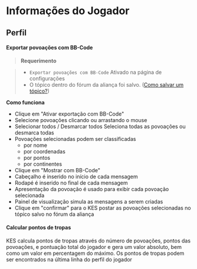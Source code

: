 # Informações do Jogador

## Perfil

<a name="export-settlements-as-bb-code"></a>
#### Exportar povoações com BB-Code

> **Requerimento**

> + `Exportar povoações com BB-Code` Ativado na página de configurações
> + O tópico dentro do fórum da aliança foi salvo. ([Como salvar um tópico?](/docs/forum))

**Como funciona**

+ Clique em "Ativar exportação com BB-Code"
+ Selecione povoações clicando ou arrastando o mouse
+ Selecionar todos / Desmarcar todos Seleciona todas as povoações ou desmarca todas
+ Povoações selecionadas podem ser classificadas
	+ por nome
	+ por coordenadas
	+ por pontos
	+ por continentes
+ Clique em "Mostrar com BB-Code"
+ Cabeçalho é inserido no início de cada mensagem
+ Rodapé é inserido no final de cada mensagem
+ Apresentação da povoação é usado para exibir cada povoação selecionada
+ Painel de visualização simula as mensagens a serem criadas
+ Clique em "confirmar" para o KES postar as povoações selecionadas no tópico salvo no fórum da aliança

<a name="calculate-trooppoints"></a>
#### Calcular pontos de tropas

KES calcula pontos de tropas através do número de povoações, pontos das povoações, e pontuação total do jogador e gera um valor absoluto, bem como um valor em percentagem do máximo.
Os pontos de tropas podem ser encontrados na última linha do perfil do jogador
